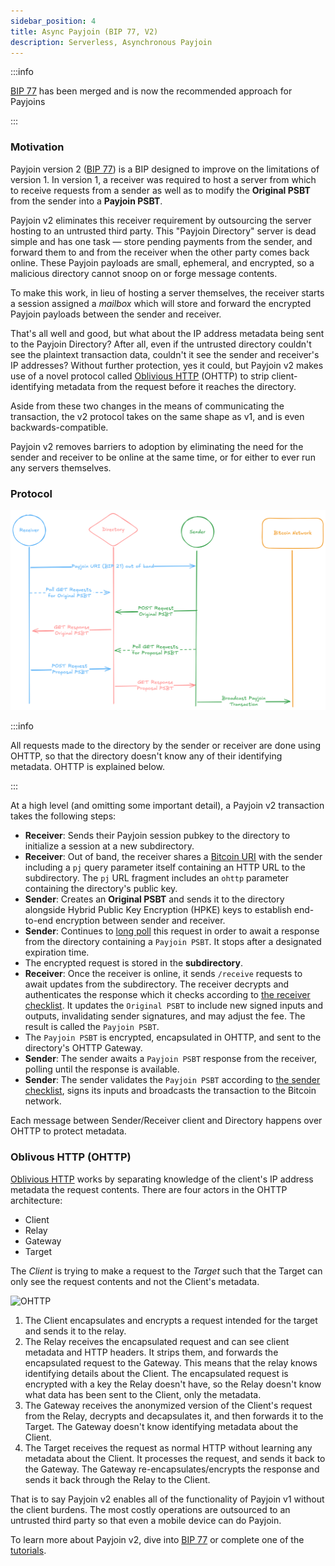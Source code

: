 ```yaml
---
sidebar_position: 4
title: Async Payjoin (BIP 77, V2)
description: Serverless, Asynchronous Payjoin
---
```


:::info

[BIP 77](https://github.com/bitcoin/bips/blob/master/bip-0077.md) has been merged and is now the recommended approach for Payjoins

:::

### Motivation

Payjoin version 2 ([BIP 77](https://github.com/bitcoin/bips/blob/master/bip-0077.md)) is a BIP designed to improve on the limitations of version 1. In version 1, a receiver was required to host a server from which to receive requests from a sender as well as to modify the **Original PSBT** from the sender into a **Payjoin PSBT**.

Payjoin v2 eliminates this receiver requirement by outsourcing the server hosting to an untrusted third party. This "Payjoin Directory" server is dead simple and has one task — store pending payments from the sender, and forward them to and from the receiver when the other party comes back online. These Payjoin payloads are small, ephemeral, and encrypted, so a malicious directory cannot snoop on or forge message contents.

To make this work, in lieu of hosting a server themselves, the receiver starts a session assigned a _mailbox_ which will store and forward the encrypted Payjoin payloads between the sender and receiver.

That's all well and good, but what about the IP address metadata being sent to the Payjoin Directory? After all, even if the untrusted directory couldn't see the plaintext transaction data, couldn't it see the sender and receiver's IP addresses? Without further protection, yes it could, but Payjoin v2 makes use of a novel protocol called [Oblivious HTTP](https://www.fastly.com/blog/enabling-privacy-on-the-internet-with-oblivious-http) (OHTTP) to strip client-identifying metadata from the request before it reaches the directory.

Aside from these two changes in the means of communicating the transaction, the v2 protocol takes on the same shape as v1, and is even backwards-compatible.

Payjoin v2 removes barriers to adoption by eliminating the need for the sender and receiver to be online at the same time, or for either to ever run any servers themselves.

### Protocol

![Payjoin V2 Flow](./img/v2.png)

:::info

All requests made to the directory by the sender or receiver are done using OHTTP, so that the directory doesn't know any of their identifying metadata. OHTTP is explained below.

:::

At a high level (and omitting some important detail), a Payjoin v2 transaction takes the following steps:

- **Receiver**: Sends their Payjoin session pubkey to the directory to initialize a session at a new subdirectory.
- **Receiver**: Out of band, the receiver shares a [Bitcoin URI](https://github.com/bitcoin/bips/blob/master/bip-0021.mediawiki) with the sender including a `pj` query parameter itself containing an HTTP URL to the subdirectory. The `pj` URL fragment includes an `ohttp` parameter containing the directory's public key.
- **Sender**: Creates an **Original PSBT** and sends it to the directory alongside Hybrid Public Key Encryption (HPKE) keys to establish end-to-end encryption between sender and receiver.
- **Sender**: Continues to [long poll](https://javascript.info/long-polling) this request in order to await a response from the directory containing a `Payjoin PSBT`. It stops after a designated expiration time.
- The encrypted request is stored in the **subdirectory**.
- **Receiver**: Once the receiver is online, it sends `/receive` requests to await updates from the subdirectory. The receiver decrypts and authenticates the response which it checks according to [the receiver checklist](https://github.com/bitcoin/bips/blob/master/bip-0078.mediawiki#receivers-original-psbt-checklist). It updates the `Original PSBT` to include new signed inputs and outputs, invalidating sender signatures, and may adjust the fee. The result is called the `Payjoin PSBT`.
- The `Payjoin PSBT` is encrypted, encapsulated in OHTTP, and sent to the directory's OHTTP Gateway.
- **Sender**: The sender awaits a `Payjoin PSBT` response from the receiver, polling until the response is available.
- **Sender**: The sender validates the `Payjoin PSBT` according to [the sender checklist](https://github.com/bitcoin/bips/blob/792e5852506ddc545559894754eec5a05da7a7bb/bip-0077.md#senders-proposal-psbt-checklist), signs its inputs and broadcasts the transaction to the Bitcoin network.

Each message between Sender/Receiver client and Directory happens over OHTTP to protect metadata.

### Oblivous HTTP (OHTTP)

[Oblivious HTTP](https://www.ietf.org/rfc/rfc9458.html) works by separating knowledge of the client's IP address metadata the request contents. There are four actors in the OHTTP architecture:

- Client
- Relay
- Gateway
- Target

The _Client_ is trying to make a request to the _Target_ such that the Target can only see the request contents and not the Client's metadata.

![OHTTP](./img/ohttp.png)

1. The Client encapsulates and encrypts a request intended for the target and sends it to the relay.
2. The Relay receives the encapsulated request and can see client metadata and HTTP headers. It strips them, and forwards the encapsulated request to the Gateway. This means that the relay knows identifying details about the Client. The encapsulated request is encrypted with a key the Relay doesn't have, so the Relay doesn't know what data has been sent to the Client, only the metadata.
3. The Gateway receives the anonymized version of the Client's request from the Relay, decrypts and decapsulates it, and then forwards it to the Target. The Gateway doesn't know identifying metadata about the Client.
4. The Target receives the request as normal HTTP without learning any metadata about the Client. It processes the request, and sends it back to the Gateway. The Gateway re-encapsulates/encrypts the response and sends it back through the Relay to the Client.

That is to say Payjoin v2 enables all of the functionality of Payjoin v1 without the client burdens. The most costly operations are outsourced to an untrusted third party so that even a mobile device can do Payjoin.

To learn more about Payjoin v2, dive into [BIP 77](https://github.com/bitcoin/bips/pull/1483) or complete one of the [tutorials](/docs/category/tutorials).
